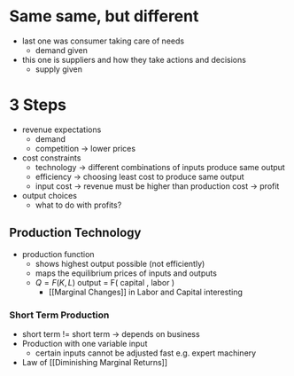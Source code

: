 # Same same, but different
- last one was consumer taking care of needs
	- demand given
- this one is suppliers and how they take actions and decisions
	- supply given

# 3 Steps
- revenue expectations
	- demand
	- competition -> lower prices
- cost constraints
	- technology -> different combinations of inputs produce same output
	- efficiency -> choosing least cost to produce same output
	- input cost -> revenue must be higher than production cost -> profit
- output choices
	- what to do with profits?

## Production Technology
- production function
	- shows highest output possible (not efficiently)
	- maps the equilibrium prices of inputs and outputs
	- $Q = F(K, L)$ output = F( capital , labor )
		- [[Marginal Changes]] in Labor and Capital interesting
### Short Term Production 
- short term != short term -> depends on business
- Production with one variable input
	- certain inputs cannot be adjusted fast e.g. expert machinery
- Law of [[Diminishing Marginal Returns]]